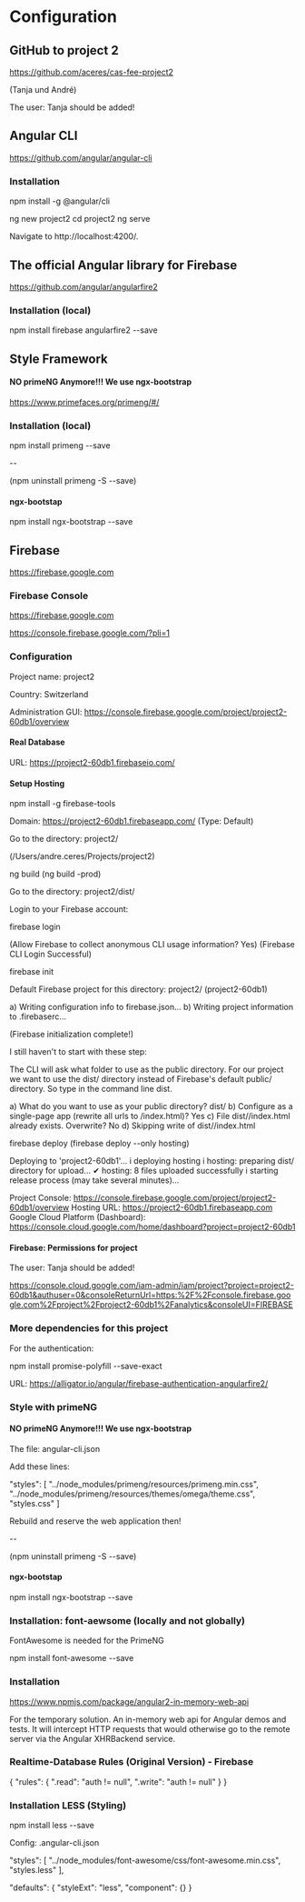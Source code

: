 # Configuration

## GitHub to project 2

https://github.com/aceres/cas-fee-project2

(Tanja und André)

The user: Tanja should be added!

## Angular CLI

https://github.com/angular/angular-cli

### Installation

npm install -g @angular/cli

ng new project2
cd project2
ng serve

Navigate to http://localhost:4200/.

## The official Angular library for Firebase

https://github.com/angular/angularfire2

### Installation (local)

npm install firebase angularfire2 --save

## Style Framework

#### NO primeNG Anymore!!! We use ngx-bootstrap

https://www.primefaces.org/primeng/#/

### Installation (local)

npm install primeng --save

--

(npm uninstall primeng -S --save)

#### ngx-bootstap

npm install ngx-bootstrap --save

## Firebase

https://firebase.google.com

### Firebase Console

https://firebase.google.com

https://console.firebase.google.com/?pli=1

### Configuration

Project name: project2

Country: Switzerland

Administration GUI: https://console.firebase.google.com/project/project2-60db1/overview

#### Real Database

URL: https://project2-60db1.firebaseio.com/

#### Setup Hosting

npm install -g firebase-tools

Domain: https://project2-60db1.firebaseapp.com/ (Type: Default)

Go to the directory: project2/

(/Users/andre.ceres/Projects/project2)

ng build
(ng build -prod)

Go to the directory: project2/dist/

Login to your Firebase account:

firebase login

(Allow Firebase to collect anonymous CLI usage information? Yes)
(Firebase CLI Login Successful)

firebase init

Default Firebase project for this directory: project2/ (project2-60db1)

a) Writing configuration info to firebase.json...
b) Writing project information to .firebaserc...

(Firebase initialization complete!)

I still haven't to start with these step:

The CLI will ask what folder to use as the public directory. For our project we want to use the dist/ directory instead of Firebase's default public/ directory. So type in the command line dist.

a) What do you want to use as your public directory? dist/
b) Configure as a single-page app (rewrite all urls to /index.html)? Yes
c) File dist//index.html already exists. Overwrite? No
d) Skipping write of dist//index.html

firebase deploy
(firebase deploy --only hosting)

Deploying to 'project2-60db1'...
i  deploying hosting
i  hosting: preparing dist/ directory for upload...
✔  hosting: 8 files uploaded successfully
i  starting release process (may take several minutes)...

Project Console: https://console.firebase.google.com/project/project2-60db1/overview
Hosting URL: https://project2-60db1.firebaseapp.com
Google Cloud Platform (Dashboard): https://console.cloud.google.com/home/dashboard?project=project2-60db1

#### Firebase: Permissions for project

The user: Tanja should be added!

https://console.cloud.google.com/iam-admin/iam/project?project=project2-60db1&authuser=0&consoleReturnUrl=https:%2F%2Fconsole.firebase.google.com%2Fproject%2Fproject2-60db1%2Fanalytics&consoleUI=FIREBASE

### More dependencies for this project

For the authentication:

npm install promise-polyfill --save-exact

URL: https://alligator.io/angular/firebase-authentication-angularfire2/

### Style with primeNG

#### NO primeNG Anymore!!! We use ngx-bootstrap

The file: angular-cli.json

Add these lines:

"styles": [
  "../node_modules/primeng/resources/primeng.min.css",
  "../node_modules/primeng/resources/themes/omega/theme.css",
  "styles.css"
]

Rebuild and reserve the web application then!

--

(npm uninstall primeng -S --save)

#### ngx-bootstap

npm install ngx-bootstrap --save

### Installation: font-aewsome (locally and not globally)

FontAwesome is needed for the PrimeNG

npm install font-awesome --save

### Installation

https://www.npmjs.com/package/angular2-in-memory-web-api

For the temporary solution. An in-memory web api for Angular demos and tests.
It will intercept HTTP requests that would otherwise go to the remote server via the Angular XHRBackend service.

### Realtime-Database Rules (Original Version) - Firebase

{
	"rules": {
     ".read": "auth != null",
     ".write": "auth != null"
   }
}

### Installation LESS (Styling)

npm install less --save

Config: .angular-cli.json

"styles": [
        "../node_modules/font-awesome/css/font-awesome.min.css",
        "styles.less"
      ],

"defaults": {
    "styleExt": "less",
    "component": {}
  }

